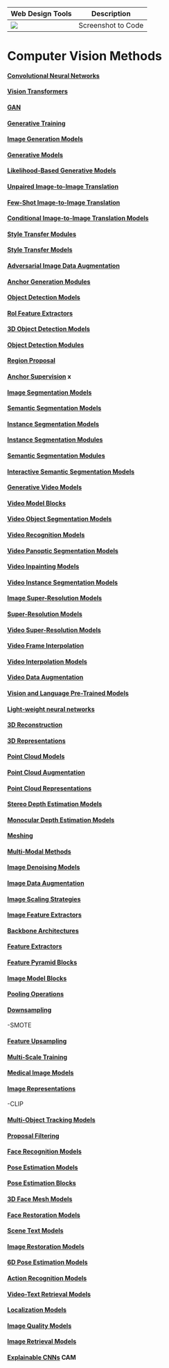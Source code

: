 


| Web Design Tools     | Description                   |
|--------------------|-------------------------------|
| <a href="https://screenshottocode.com/" target="_parent\"><img src="https://img.shields.io/badge/Screenshot to Code-blue"/></a> | Screenshot to Code |





# Computer Vision Methods


#### [Convolutional Neural Networks](https://paperswithcode.com/methods/category/convolutional-neural-networks)
#### [Vision Transformers](https://paperswithcode.com/methods/category/vision-transformer)

#### [GAN](https://paperswithcode.com/methods/category/generative-adversarial-networks)
#### [Generative Training](https://paperswithcode.com/methods/category/generative-training)

#### [Image Generation Models](https://paperswithcode.com/methods/category/image-generation-models)
#### [Generative Models](https://paperswithcode.com/methods/category/generative-models)
#### [Likelihood-Based Generative Models](https://paperswithcode.com/methods/category/likelihood-based-generative-models)
#### [Unpaired Image-to-Image Translation](https://paperswithcode.com/methods/category/unpaired-image-to-image-translation)
#### [Few-Shot Image-to-Image Translation](https://paperswithcode.com/methods/category/few-shot-image-to-image-translation)
#### [Conditional Image-to-Image Translation Models](https://paperswithcode.com/methods/category/conditional-image-to-image-translation-models)
#### [Style Transfer Modules](https://paperswithcode.com/methods/category/style-transfer-modules)
#### [Style Transfer Models](https://paperswithcode.com/methods/category/style-transfer-models)
#### [Adversarial Image Data Augmentation](https://paperswithcode.com/methods/category/adversarial-image-data-augmentation)
#### [Anchor Generation Modules](https://paperswithcode.com/methods/category/anchor-generation-modules)

#### [Object Detection Models](https://paperswithcode.com/methods/category/object-detection-models)
#### [RoI Feature Extractors](https://paperswithcode.com/methods/category/roi-feature-extractors)
#### [3D Object Detection Models](https://paperswithcode.com/methods/category/3d-object-detection-models)
#### [Object Detection Modules](https://paperswithcode.com/methods/category/object-detection-modules)
#### [Region Proposal](https://paperswithcode.com/methods/category/region-proposal)
#### [Anchor Supervision](https://paperswithcode.com/methods/category/anchor-supervision) x

#### [Image Segmentation Models](https://paperswithcode.com/methods/category/image-segmentation-models)
#### [Semantic Segmentation Models](https://paperswithcode.com/methods/category/segmentation-models)
#### [Instance Segmentation Models](https://paperswithcode.com/methods/category/instance-segmentation-models)
#### [Instance Segmentation Modules](https://paperswithcode.com/methods/category/instance-segmentation-modules)
#### [Semantic Segmentation Modules](https://paperswithcode.com/methods/category/semantic-segmentation-modules)
#### [Interactive Semantic Segmentation Models](https://paperswithcode.com/methods/category/interactive-semantic-segmentation-models)

#### [Generative Video Models](https://paperswithcode.com/methods/category/generative-video-models)
#### [Video Model Blocks](https://paperswithcode.com/methods/category/video-model-blocks)
#### [Video Object Segmentation Models](https://paperswithcode.com/methods/area/computer-vision)
#### [Video Recognition Models](https://paperswithcode.com/methods/category/video-recognition-models)
#### [Video Panoptic Segmentation Models](https://paperswithcode.com/methods/category/video-panoptic-segmentation-models)
#### [Video Inpainting Models](https://paperswithcode.com/methods/category/video-inpainting-models)
#### [Video Instance Segmentation Models](https://paperswithcode.com/methods/category/video-instance-segmentation-models)

#### [Image Super-Resolution Models](https://paperswithcode.com/methods/category/image-super-resolution-models)
#### [Super-Resolution Models](https://paperswithcode.com/methods/category/super-resolution-models)
#### [Video Super-Resolution Models](https://paperswithcode.com/methods/category/video-super-resolution-models)
#### [Video Frame Interpolation](https://paperswithcode.com/methods/category/video-frame-interpolation)
#### [Video Interpolation Models](https://paperswithcode.com/methods/category/video-interpolation-models)
#### [Video Data Augmentation](https://paperswithcode.com/methods/category/video-data-augmentation)

#### [Vision and Language Pre-Trained Models](https://paperswithcode.com/methods/category/vision-and-language-pre-trained-models)


#### [Light-weight neural networks](https://paperswithcode.com/methods/category/light-weight-neural-networks)

#### [3D Reconstruction](https://paperswithcode.com/methods/category/3d-reconstruction)
#### [3D Representations](https://paperswithcode.com/methods/category/3d-representations)
#### [Point Cloud Models](https://paperswithcode.com/methods/category/point-cloud-models)
#### [Point Cloud Augmentation](https://paperswithcode.com/methods/category/point-cloud-augmentation)
#### [Point Cloud Representations](https://paperswithcode.com/methods/category/point-cloud-representations)
#### [Stereo Depth Estimation Models](https://paperswithcode.com/methods/category/stereo-depth-estimation-models)
#### [Monocular Depth Estimation Models](https://paperswithcode.com/methods/category/monocular-depth-estimation-models)
#### [Meshing](https://paperswithcode.com/methods/category/meshing)


#### [Multi-Modal Methods](https://paperswithcode.com/methods/category/multi-modal-methods)


#### [Image Denoising Models](https://paperswithcode.com/methods/category/image-denoising-models)
#### [Image Data Augmentation](https://paperswithcode.com/methods/category/image-data-augmentation)
#### [Image Scaling Strategies](https://paperswithcode.com/methods/category/image-scaling-strategies)
#### [Image Feature Extractors](https://paperswithcode.com/methods/category/image-feature-extractors)
#### [Backbone Architectures](https://paperswithcode.com/methods/category/backbone-architectures)
#### [Feature Extractors](https://paperswithcode.com/methods/category/feature-extractors)
#### [Feature Pyramid Blocks](https://paperswithcode.com/methods/category/feature-pyramid-blocks)
#### [Image Model Blocks](https://paperswithcode.com/methods/category/image-model-blocks)
#### [Pooling Operations](https://paperswithcode.com/methods/category/pooling-operation)
#### [Downsampling](https://paperswithcode.com/methods/category/downsampling)
-SMOTE
#### [Feature Upsampling](https://paperswithcode.com/methods/category/feature-upsampling)
#### [Multi-Scale Training](https://paperswithcode.com/methods/category/multi-scale-training)

#### [Medical Image Models](https://paperswithcode.com/methods/category/medical-image-models)


#### [Image Representations](https://paperswithcode.com/methods/category/image-representations)
-CLIP

#### [Multi-Object Tracking Models](https://paperswithcode.com/methods/category/multi-object-tracking-models)


#### [Proposal Filtering](https://paperswithcode.com/methods/category/proposal-filtering)

#### [Face Recognition Models](https://paperswithcode.com/methods/category/face-recognition-models)

#### [Pose Estimation Models](https://paperswithcode.com/methods/category/pose-estimation-models)
#### [Pose Estimation Blocks](https://paperswithcode.com/methods/category/pose-estimation-blocks)





#### [3D Face Mesh Models](https://paperswithcode.com/methods/category/3d-face-mesh-models)
#### [Face Restoration Models](https://paperswithcode.com/methods/category/face-restoration-models)


#### [Scene Text Models](https://paperswithcode.com/methods/category/scene-text-models)

#### [Image Restoration Models](https://paperswithcode.com/methods/category/image-restoration-models)

#### [6D Pose Estimation Models](https://paperswithcode.com/methods/category/6d-pose-estimation-models)
#### [Action Recognition Models](https://paperswithcode.com/methods/category/action-recognition-models)

#### [Video-Text Retrieval Models](https://paperswithcode.com/methods/category/video-text-retrieval-models)

#### [Localization Models](https://paperswithcode.com/methods/category/localization-models)

#### [Image Quality Models](https://paperswithcode.com/methods/category/image-quality-models)

#### [Image Retrieval Models](https://paperswithcode.com/methods/category/image-retrieval-models)



#### [Explainable CNNs](https://paperswithcode.com/methods/category/explainable-cnns) CAM

#### []()

#### []()

#### []()

#### []()

#### []()

#### []()

#### []()

#### []()

#### []()

#### []()

#### []()

#### []()

#### []()

#### []()

#### []()

#### []()

#### []()

#### []()

#### []()

#### []()

#### 

#### 

#### 

####  

#### 

#### 

#### 

#### 

#### 

#### 

#### 

#### 

####  

#### 

#### 

#### 

#### 

#### 

#### 

#### 

#### 

####  

#### 

#### 

#### 

#### 

#### 

#### 

#### 

#### 

####  

#### 

#### 

#### 

#### 

#### 

#### 

#### 

#### 

####  

#### 

#### 

#### 

#### 

#### 

#### 

#### 

#### 

#### 
